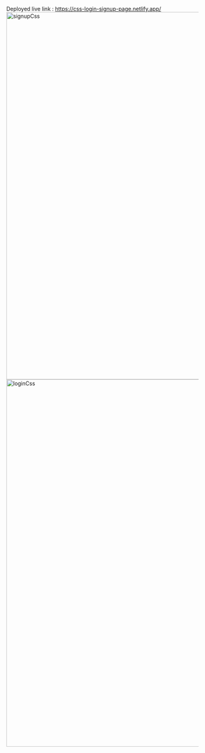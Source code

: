 Deployed live link : https://css-login-signup-page.netlify.app/
<img width="960" alt="signupCss" src="https://user-images.githubusercontent.com/96439384/182026416-d99ba9e9-abc4-498c-a0cc-d2cdf9a51509.png">
<img width="960" alt="loginCss" src="https://user-images.githubusercontent.com/96439384/182026429-7d71faef-7a1e-432e-901c-2241b6daba6a.png">

